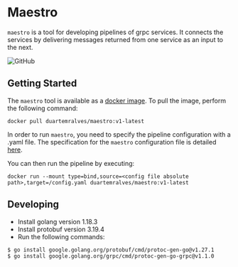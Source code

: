 # Maestro

`maestro` is a tool for developing pipelines of grpc services. It connects the services by delivering messages returned from one service as an input to
the next.

![GitHub](https://img.shields.io/github/license/duarteMRAlves/maestro?label=License)

## Getting Started

The `maestro` tool is available as a [docker image](https://hub.docker.com/r/duartemralves/maestro). To pull the image, perform the following command:

```shell
docker pull duartemralves/maestro:v1-latest
```

In order to run `maestro`, you need to specify the pipeline configuration with a .yaml file. The specification for the `maestro` configuration file is detailed [here](docs/CONFIG_FILE.md).

You can then run the pipeline by executing:

```shell
docker run --mount type=bind,source=<config file absolute path>,target=/config.yaml duartemralves/maestro:v1-latest
```

## Developing

* Install golang version 1.18.3
* Install protobuf version 3.19.4
* Run the following commands:

```shell
$ go install google.golang.org/protobuf/cmd/protoc-gen-go@v1.27.1
$ go install google.golang.org/grpc/cmd/protoc-gen-go-grpc@v1.1.0
```